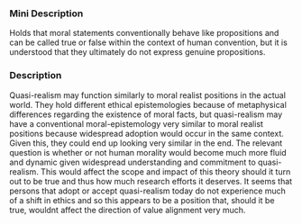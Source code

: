 ### Mini Description

Holds that moral statements conventionally behave like propositions and can be called true or false within the context of human convention, but it is understood that they ultimately do not express genuine propositions. 

### Description

Quasi-realism may function similarly to moral realist positions in the actual world. They hold different ethical epistemologies because of metaphysical differences regarding the existence of moral facts, but quasi-realism may have a  conventional moral-epistemology very similar to moral realist positions because widespread adoption would occur in the same context. Given this, they could end up looking very similar in the end. The relevant question is whether or not human morality would become much more fluid and dynamic given widespread understanding and commitment to quasi-realism. This would affect the scope and impact of this theory should it turn out to be true and thus how much research efforts it deserves. It seems that persons that adopt or accept quasi-realism today do not experience much of a shift in ethics and so this appears to be a position that, should it be true, wouldnt affect the direction of value alignment very much.
